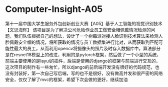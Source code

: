 # Computer-Insight-A05
第十一届中国大学生服务外包创新创业大赛【A05】基于人工智能的视觉识别技术【文思海辉】
该项目是为了解决公司危险作业员工做安全帽佩戴情况检测的问题，我们队伍根据自己的想法，设计了一个树莓派对接人脸识别技术算法来检测人脸佩戴安全帽的情况，将所获取的情况与员工数据集进行比对，从而获取到匹配可能性最大的员工，从而利用opencv将摄像头的照片及时存入数据库中，算法部分是在resnet18模型上的改进，利用的是pytorch框架，然后做了一个小型的系统，前端主要使用的是layui的插件，后端是使用的django的框架与前端进行交互的，这次项目的制作有一些匆忙，所以django的前后端开发没有很好的代码规范，也没有封装好，第一次自己写后端，写的也不是很好，没有做高并发和很严密的网络安全，仅仅了解了mvc的框架，希望下次会做的更好，继续加油
